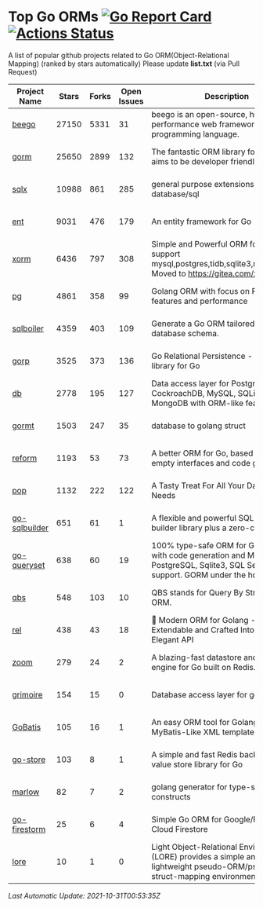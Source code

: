 # Top Go ORMs [![Go Report Card](https://goreportcard.com/badge/github.com/d-tsuji/awesome-go-orms)](https://goreportcard.com/report/github.com/d-tsuji/awesome-go-orms) [![Actions Status](https://github.com/d-tsuji/awesome-go-orms/workflows/CI/badge.svg)](https://github.com/d-tsuji/awesome-go-orms/actions)
A list of popular github projects related to Go ORM(Object-Relational Mapping) (ranked by stars automatically)
Please update **list.txt** (via Pull Request)

| Project Name | Stars | Forks | Open Issues | Description | Last Update |
| ------------ | ----- | ----- | ----------- | ----------- | ----------- |
| [beego](https://github.com/beego/beego) | 27150 | 5331 | 31 | beego is an open-source, high-performance web framework for the Go programming language. | 2021-10-30 13:39:25 |
| [gorm](https://github.com/go-gorm/gorm) | 25650 | 2899 | 132 | The fantastic ORM library for Golang, aims to be developer friendly | 2021-10-30 23:41:49 |
| [sqlx](https://github.com/jmoiron/sqlx) | 10988 | 861 | 285 | general purpose extensions to golang's database/sql | 2021-10-31 00:21:11 |
| [ent](https://github.com/ent/ent) | 9031 | 476 | 179 | An entity framework for Go | 2021-10-31 00:35:59 |
| [xorm](https://github.com/go-xorm/xorm) | 6436 | 797 | 308 | Simple and Powerful ORM for Go, support mysql,postgres,tidb,sqlite3,mssql,oracle, Moved to https://gitea.com/xorm/xorm | 2021-10-29 09:47:06 |
| [pg](https://github.com/go-pg/pg) | 4861 | 358 | 99 | Golang ORM with focus on PostgreSQL features and performance | 2021-10-28 14:40:53 |
| [sqlboiler](https://github.com/volatiletech/sqlboiler) | 4359 | 403 | 109 | Generate a Go ORM tailored to your database schema. | 2021-10-30 13:39:17 |
| [gorp](https://github.com/go-gorp/gorp) | 3525 | 373 | 136 | Go Relational Persistence - an ORM-ish library for Go | 2021-10-30 15:57:04 |
| [db](https://github.com/upper/db) | 2778 | 195 | 127 | Data access layer for PostgreSQL, CockroachDB, MySQL, SQLite and MongoDB with ORM-like features. | 2021-10-30 00:46:09 |
| [gormt](https://github.com/xxjwxc/gormt) | 1503 | 247 | 35 | database to golang struct | 2021-10-30 16:53:43 |
| [reform](https://github.com/go-reform/reform) | 1193 | 53 | 73 | A better ORM for Go, based on non-empty interfaces and code generation. | 2021-10-29 06:32:16 |
| [pop](https://github.com/gobuffalo/pop) | 1132 | 222 | 122 | A Tasty Treat For All Your Database Needs | 2021-10-30 16:25:58 |
| [go-sqlbuilder](https://github.com/huandu/go-sqlbuilder) | 651 | 61 | 1 | A flexible and powerful SQL string builder library plus a zero-config ORM. | 2021-10-28 02:25:18 |
| [go-queryset](https://github.com/jirfag/go-queryset) | 638 | 60 | 19 | 100% type-safe ORM for Go (Golang) with code generation and MySQL, PostgreSQL, Sqlite3, SQL Server support. GORM under the hood. | 2021-10-19 13:46:39 |
| [qbs](https://github.com/coocood/qbs) | 548 | 103 | 10 | QBS stands for Query By Struct. A Go ORM. | 2021-09-18 08:26:02 |
| [rel](https://github.com/go-rel/rel) | 438 | 43 | 18 | :gem: Modern ORM for Golang - Testable, Extendable and Crafted Into a Clean and Elegant API | 2021-10-30 18:07:18 |
| [zoom](https://github.com/albrow/zoom) | 279 | 24 | 2 | A blazing-fast datastore and querying engine for Go built on Redis. | 2021-10-25 08:24:13 |
| [grimoire](https://github.com/Fs02/grimoire) | 154 | 15 | 0 | Database access layer for golang | 2021-10-28 09:30:28 |
| [GoBatis](https://github.com/runner-mei/GoBatis) | 105 | 16 | 1 | An easy ORM tool for Golang, support MyBatis-Like XML template SQL | 2021-10-25 05:51:07 |
| [go-store](https://github.com/gosuri/go-store) | 103 | 8 | 1 | A simple and fast Redis backed key-value store library for Go | 2021-10-24 19:59:05 |
| [marlow](https://github.com/dadleyy/marlow) | 82 | 7 | 2 | golang generator for type-safe sql api constructs | 2021-09-29 00:13:39 |
| [go-firestorm](https://github.com/jschoedt/go-firestorm) | 25 | 6 | 4 | Simple Go ORM for Google/Firebase Cloud Firestore | 2021-10-20 08:44:39 |
| [lore](https://github.com/abrahambotros/lore) | 10 | 1 | 0 | Light Object-Relational Environment (LORE) provides a simple and lightweight pseudo-ORM/pseudo-struct-mapping environment for Go | 2021-10-12 08:51:16 |

*Last Automatic Update: 2021-10-31T00:53:35Z*